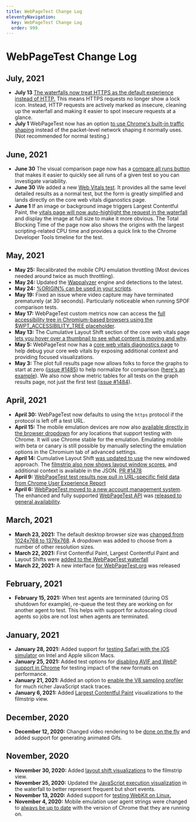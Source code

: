 ```yaml
---
title: WebPageTest Change Log
eleventyNavigation:
  key: WebPageTest Change Log
  order: 999
---
```

# WebPageTest Change Log
## July, 2021
- **July 13** [The waterfalls now treat HTTPS as the default experience instead of HTTP.](https://twitter.com/tkadlec/status/1414973621517406210) This means HTTPS requests no longer show a lock icon. Instead, HTTP requests are actively marked as insecure, cleaning up the waterfall and making it easier to spot insecure requests at a glance.
- **July 1** WebPageTest now has an option [to use Chrome's built-in traffic shaping](https://twitter.com/patmeenan/status/1410676572596678657) instead of the packet-level network shaping it normally uses. (Not recommended for normal testing.)
## June, 2021
- **June 30** The visual comparison page now has a [compare all runs button](https://twitter.com/tkadlec/status/1410344917113659397) that makes it easier to quickly see all runs of a given test so you can investigate variability.
- **June 30** We added a new [Web Vitals test](https://www.webpagetest.org/webvitals). It provides all the same level detailed results as a normal test, but the form is greatly simplified and lands directly on the core web vitals diganostics page.
- **June 1** If an image or background image triggers Largest Contentful Paint, the [vitals page will now auto-highlight the request in the waterfall](https://twitter.com/tkadlec/status/1399846310933585924) and display the image at full size to make it more obvious. The Total Blocking Time of the page now also shows the origins with the largest scripting-related CPU time and provides a quick link to the Chrome Developer Tools timeline for the test.
## May, 2021
- **May 25:** Recalibrated the mobile CPU emulation throttling (Most devices needed around twice as much throttling).
- **May 24:** Updated the [Wappalyzer](https://www.wappalyzer.com/) engine and detections to the latest.
- **May 24:** [%ORIGIN% can be used in your scripts](/scripting/#%25origin%25).
- **May 19:** Fixed an issue where video capture may have terminated prematurely (at 30 seconds). Particularly noticeable when running SPOF comparison tests.
- **May 17:** WebPageTest custom metrics now can access the [full accessibility tree in Chromium-based browsers using the $WPT_ACCESSIBILITY_TREE placeholder](https://twitter.com/patmeenan/status/1394303297931157506). 
- **May 13:** The Cumulative Layout Shift section of the core web vitals page [lets you hover over a thumbnail to see what content is moving and why](https://twitter.com/patmeenan/status/1392906405036888064).
- **May 5:** WebPageTest now has a [core web vitals diagnostics page](https://twitter.com/patmeenan/status/1390030084543811586) to help debug your core web vitals by exposing additional context and providing focused visualizations.
- **May 3:** The plot full results page now allows folks to force the graphs to start at zero ([issue #1485](https://github.com/WPO-Foundation/webpagetest/issues/1485)) to help normalize for comparison ([here's an example](https://www.webpagetest.org/graph_page_data.php?tests=210329_XiBZ_82b5bf1bae2119591621a677202ecfda-l%3A3PL%2C210329_Xi4A_0679d30b2dc8de471d1cade9f793183c-l%3A2.5PL%2C210329_XiKN_d329ef9e13a07bcd4bbca866777375fb-l%3A1.5PL%2C210329_Xi4C_ad8e2d4857cb143b85748b8e0ec6a8d2-l%3A1PL%2C210329_Xi3T_3e9b78ff5114579915f521df5d10045e-l%3A0PL&medianMetric=LoadTime&fv=1&zero_start=true&control=4)). We also now show metric tables for all tests on the graph results page, not just the first test ([issue #1484](https://github.com/WPO-Foundation/webpagetest/issues/1484)).

## April, 2021
- **April 30:** WebPageTest now defaults to using the `https` protocol if the protocol is left off a test URL.
- **April 15:** The mobile emulation devices are now also [available directly in the browser dropdown](https://twitter.com/patmeenan/status/1382790307956264963) for any locations that support testing with Chrome. It will use Chrome stable for the emulation. Emulating mobile with beta or canary is still possible by manually selecting the emulation options in the Chromium tab of advanced settings.
- **April 14:** Cumulative Layout Shift [was updated to use](https://twitter.com/patmeenan/status/1382439517328715777) the new windowed approach. The [filmstrip also now shows layout window scores](https://twitter.com/tkadlec/status/1382440917186002945), and additional context is available in the JSON. [PR #1478](https://github.com/WPO-Foundation/webpagetest/pull/1478)
- **April 9:** [WebPageTest test results now pull in URL-specific field data from Chrome User Experience Report](https://twitter.com/patmeenan/status/1380514866390269952)
- **April 6:** [WebPageTest moved to a new account management system](https://twitter.com/patmeenan/status/1380514866390269952). The enhanced and fully supported [WebPageTest API](https://product.webpagetest.org/api?utm_source=docs&utm_medium=docs&utm_campaign=changelog&utm_content=api) was [released to general availability](https://blog.webpagetest.org/posts/the-webpagetest-api-has-gone-public/).

## March, 2021
- **March 23, 2021:** The default desktop browser size was [changed from 1024x768 to 1376x768](https://twitter.com/patmeenan/status/1374444703962132490). A dropdown was added to choose from a number of other resolution sizes.
- **March 22, 2021:** First Contentful Paint, Largest Contentful Paint and Layout Shifts were [added to the WebPageTest waterfall](https://twitter.com/patmeenan/status/1374043494789038080)
- **March 22, 2021:** A new interface [for WebPageTest.org](https://twitter.com/patmeenan/status/1374016216709357571) was released

## February, 2021
- **February 15, 2021:** When test agents are terminated (during OS shutdown for example), re-queue the test they are working on for another agent to test. This helps with support for autoscaling cloud agents so jobs are not lost when agents are terminated.

## January, 2021
- **January 28, 2021:** Added support for [testing Safari with the iOS simulator](https://twitter.com/patmeenan/status/1354875525727211522) on Intel and Apple silicon Macs.
- **January 25, 2021:** Added test options for [disabling AVIF and WebP support in Chrome](https://twitter.com/TheRealNooshu/status/1353780078791032832) for testing impact of the new formats on performance.
- **January 21, 2021:** Added an option to [enable the V8 sampling profiler](https://twitter.com/patmeenan/status/1352434691740213260) for much richer JavaScript stack traces.
- **January 6, 2021:** Added [Largest Contentful Paint](https://twitter.com/patmeenan/status/1346941018227187716) visualizations to the filmstrip view.

## December, 2020
- **December 12, 2020:** Changed video rendering to be [done on the fly](https://twitter.com/patmeenan/status/1337805490340966404) and added support for generating animated Gifs.

## November, 2020
- **November 30, 2020:** Added [layout shift visualizations](https://twitter.com/TheRealNooshu/status/1333525160259891207) to the filmstrip view.
- **November 25, 2020:** Updated the [JavaScript execution visualization](https://twitter.com/patmeenan/status/1331625445104754688) in the waterfall to better represent frequent but short events.
- **November 13, 2020:** Added support for [testing WebKit on Linux.](https://twitter.com/patmeenan/status/1327277663891894273)
- **November 4, 2020:** Mobile emulation user agent strings were changed to [always be up to date](https://twitter.com/patmeenan/status/1324145162776420353) with the version of Chrome that they are running on.